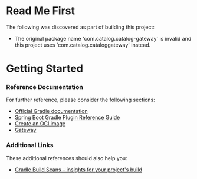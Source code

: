 # Read Me First
The following was discovered as part of building this project:

* The original package name 'com.catalog.catalog-gateway' is invalid and this project uses 'com.catalog.cataloggateway' instead.

# Getting Started

### Reference Documentation
For further reference, please consider the following sections:

* [Official Gradle documentation](https://docs.gradle.org)
* [Spring Boot Gradle Plugin Reference Guide](https://docs.spring.io/spring-boot/docs/3.2.5/gradle-plugin/reference/html/)
* [Create an OCI image](https://docs.spring.io/spring-boot/docs/3.2.5/gradle-plugin/reference/html/#build-image)
* [Gateway](https://docs.spring.io/spring-cloud-gateway/docs/current/reference/html/)

### Additional Links
These additional references should also help you:

* [Gradle Build Scans – insights for your project's build](https://scans.gradle.com#gradle)

